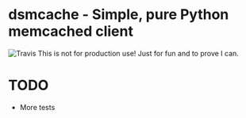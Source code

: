 dsmcache - Simple, pure Python memcached client
===============================================
![Travis](https://api.travis-ci.org/r4fek/dsmcache.svg?branch=master)
This is not for production use! Just for fun and to prove I can.

TODO
====

- More tests
